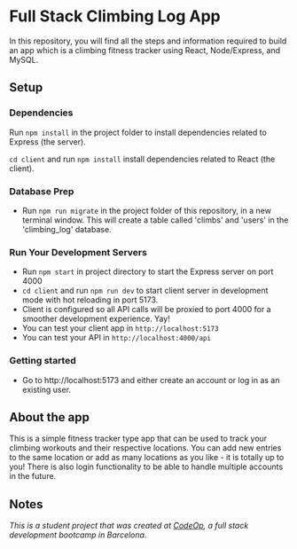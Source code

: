 # Full Stack Climbing Log App

In this repository, you will find all the steps and information required to build an app which is a climbing fitness tracker using React, Node/Express, and MySQL.

## Setup

### Dependencies

Run `npm install` in the project folder to install dependencies related to Express (the server).

`cd client` and run `npm install` install dependencies related to React (the client).

### Database Prep
- Run `npm run migrate` in the project folder of this repository, in a new terminal window. This will create a table called 'climbs' and 'users' in the 'climbing_log' database.

### Run Your Development Servers

- Run `npm start` in project directory to start the Express server on port 4000
- `cd client` and run `npm run dev` to start client server in development mode with hot reloading in port 5173.
- Client is configured so all API calls will be proxied to port 4000 for a smoother development experience. Yay!
- You can test your client app in `http://localhost:5173`
- You can test your API in `http://localhost:4000/api`

### Getting started
- Go to http://localhost:5173 and either create an account or log in as an existing user.

## About the app

This is a simple fitness tracker type app that can be used to track your climbing workouts and their respective locations. You can add new entries to the same location or add as many locations as you like - it is totally up to you! There is also login functionality to be able to handle multiple accounts in the future.

## Notes

_This is a student project that was created at [CodeOp](http://CodeOp.tech), a full stack development bootcamp in Barcelona._
